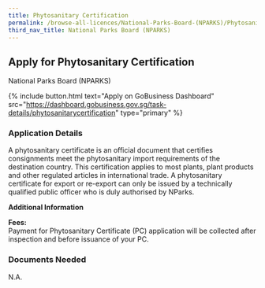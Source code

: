 ```yaml
---
title: Phytosanitary Certification
permalink: /browse-all-licences/National-Parks-Board-(NPARKS)/Phytosanitary-Certification
third_nav_title: National Parks Board (NPARKS)
---
```


## Apply for Phytosanitary Certification

National Parks Board (NPARKS)

{% include button.html text="Apply on GoBusiness Dashboard" src="https://dashboard.gobusiness.gov.sg/task-details/phytosanitarycertification" type="primary" %}

<H3>Application Details</H3>

<p>A phytosanitary certificate is an official document that certifies consignments meet the phytosanitary import requirements of the destination country. This certification applies to most plants, plant products and other regulated articles in international trade. A phytosanitary certificate for export or re-export can only be issued by a technically qualified public officer who is duly authorised by NParks.</p>

<strong>Additional Information</strong>

<p>
    <strong>Fees:</strong>
    <br>Payment for Phytosanitary Certificate (PC) application will be collected after inspection and before issuance of your PC.
</p>

<H3>Documents Needed</H3>

N.A.
